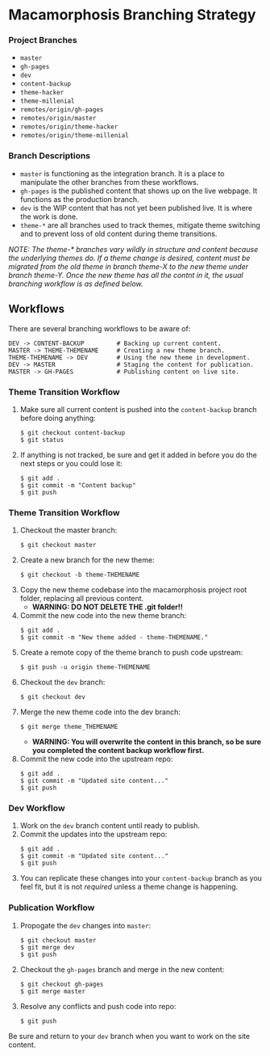 # Macamorphosis Branching Strategy

### Project Branches

- `master`
- `gh-pages`
- `dev`
- `content-backup`
- `theme-hacker`
- `theme-millenial`
- `remotes/origin/gh-pages`
- `remotes/origin/master`
- `remotes/origin/theme-hacker`
- `remotes/origin/theme-millenial`


### Branch Descriptions

- `master` is functioning as the integration branch. It is a place to manipulate the other branches from these workflows.
- `gh-pages` is the published content that shows up on the live webpage. It functions as the production branch.
- `dev` is the WIP content that has not yet been published live. It is where the work is done.
- `theme-*` are all branches used to track themes, mitigate theme switching and to prevent loss of old content during theme transitions.

_NOTE: The theme-* branches vary wildly in structure and content because the underlying themes do. If a theme change is desired, content must be migrated from the old theme in branch theme-X to the new theme under branch theme-Y. Once the new theme has all the contnt in it, the usual branching workflow is as defined below._


## Workflows

There are several branching workflows to be aware of:

```
DEV -> CONTENT-BACKUP         # Backing up current content.
MASTER -> THEME-THEMENAME     # Creating a new theme branch.
THEME-THEMENAME -> DEV        # Using the new theme in development.
DEV -> MASTER                 # Staging the content for publication.
MASTER -> GH-PAGES            # Publishing content on live site.
```

### Theme Transition Workflow

1. Make sure all current content is pushed into the `content-backup` branch before doing anything:
    ```
    $ git checkout content-backup
    $ git status
    ````
2. If anything is not tracked, be sure and get it added in before you do the next steps or you could lose it:

    ```
    $ git add .
    $ git commit -m "Content backup"
    $ git push
    ```


### Theme Transition Workflow

1. Checkout the master branch:
    ```
    $ git checkout master
    ```
2. Create a new branch for the new theme:
    ```
    $ git checkout -b theme-THEMENAME
    ```
3. Copy the new theme codebase into the macamorphosis project root folder, replacing all previous content.
    - **WARNING: DO NOT DELETE THE .git folder!!**
4. Commit the new code into the new theme branch:
    ```
    $ git add .
    $ git commit -m "New theme added - theme-THEMENAME."
    ```
5. Create a remote copy of the theme branch to push code upstream:
    ```
    $ git push -u origin theme-THEMENAME
    ```
6. Checkout the `dev` branch:
    ```
    $ git checkout dev
    ```
7. Merge the new theme code into the dev branch:
    ```
    $ git merge theme_THEMENAME
    ```
    - **WARNING: You will overwrite the content in this branch, so be sure you completed the content backup workflow first.**
8. Commit the new code into the upstream repo:
    ```
    $ git add .
    $ git commit -m "Updated site content..."
    $ git push
    ```


### Dev Workflow

1. Work on the `dev` branch content until ready to publish.
2. Commit the updates into the upstream repo:
    ```
    $ git add .
    $ git commit -m "Updated site content..."
    $ git push
    ```
3. You can replicate these changes into your `content-backup` branch as you feel fit, but it is not _required_ unless a theme change is happening.


### Publication Workflow

1. Propogate the `dev` changes into `master`:
    ```
    $ git checkout master
    $ git merge dev
    $ git push
    ```
2. Checkout the `gh-pages` branch and merge in the new content:
    ```
    $ git checkout gh-pages
    $ git merge master
    ```
3. Resolve any conflicts and push code into repo:
    ```
    $ git push
    ```

Be sure and return to your `dev` branch when you want to work on the site content.
